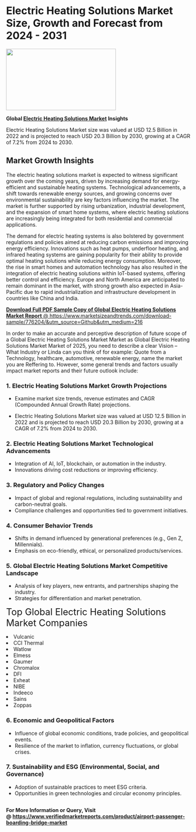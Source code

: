 <H1>Electric Heating Solutions Market Size, Growth and Forecast from 2024 - 2031</H1><img class="aligncenter size-medium wp-image-584254" src="https://thirdeyenews.in/wp-content/uploads/2024/09/Global-Market-Research-300x168.jpeg" alt="" width="300" height="168" /><p><strong>Global&nbsp;<a href="https://www.marketsizeandtrends.com/download-sample/776204/&amp;utm_source=Github&utm_medium=216">Electric Heating Solutions Market</a> Insights</strong></p><p>Electric Heating Solutions Market size was valued at USD 12.5 Billion in 2022 and is projected to reach USD 20.3 Billion by 2030, growing at a CAGR of 7.2% from 2024 to 2030.</p><p><h2>Market Growth Insights</h2> <p>The electric heating solutions market is expected to witness significant growth over the coming years, driven by increasing demand for energy-efficient and sustainable heating systems. Technological advancements, a shift towards renewable energy sources, and growing concerns over environmental sustainability are key factors influencing the market. The market is further supported by rising urbanization, industrial development, and the expansion of smart home systems, where electric heating solutions are increasingly being integrated for both residential and commercial applications.</p> <p><a href="#"></a></p> <p>The demand for electric heating systems is also bolstered by government regulations and policies aimed at reducing carbon emissions and improving energy efficiency. Innovations such as heat pumps, underfloor heating, and infrared heating systems are gaining popularity for their ability to provide optimal heating solutions while reducing energy consumption. Moreover, the rise in smart homes and automation technology has also resulted in the integration of electric heating solutions within IoT-based systems, offering better control and efficiency. Europe and North America are anticipated to remain dominant in the market, with strong growth also expected in Asia-Pacific due to rapid industrialization and infrastructure development in countries like China and India.</p> <p><a href="#"></p><p><span class=""><strong>Download Full PDF Sample Copy of Global Electric Heating Solutions Market Report</strong> @ <a href="https://www.marketsizeandtrends.com/download-sample/776204/&amp;utm_source=Github&utm_medium=216" target="_blank">https://www.marketsizeandtrends.com/download-sample/776204/&amp;utm_source=Github&utm_medium=216</a></span></p><p>In order to make an accurate and perceptive description of future scope of a Global&nbsp;Electric Heating Solutions Market Market as Global&nbsp;Electric Heating Solutions Market Market of 2025, you need to describe a clear Vision &ndash; What Industry or Linda can you think of for example: Quote from a Technology, healthcare, automotive, renewable energy, name the market you are Reffering to. However, some general trends and factors usually impact market reports and their future outlook include:</p><h3>1.&nbsp;<strong>Electric Heating Solutions Market Growth Projections</strong></h3><ul><li>Examine market size trends, revenue estimates and CAGR (Compounded Annual Growth Rate) projections.</li><li><p>Electric Heating Solutions Market size was valued at USD 12.5 Billion in 2022 and is projected to reach USD 20.3 Billion by 2030, growing at a CAGR of 7.2% from 2024 to 2030.</p></li></ul><h3>2.&nbsp;<strong>Electric Heating Solutions Market Technological Advancements</strong></h3><ul><li>Integration of AI, IoT, blockchain, or automation in the industry.</li><li>Innovations driving cost reductions or improving efficiency.</li></ul><h3>3.&nbsp;<strong>Regulatory and Policy Changes</strong></h3><ul><li>Impact of global and regional regulations, including sustainability and carbon-neutral goals.</li><li>Compliance challenges and opportunities tied to government initiatives.</li></ul><h3>4.&nbsp;<strong>Consumer Behavior Trends</strong></h3><ul><li>Shifts in demand influenced by generational preferences (e.g., Gen Z, Millennials).</li><li>Emphasis on eco-friendly, ethical, or personalized products/services.</li></ul><h3>5.&nbsp;<strong>Global Electric Heating Solutions Market Competitive Landscape</strong></h3><ul><li>Analysis of key players, new entrants, and partnerships shaping the industry.</li><li>Strategies for differentiation and market penetration.</li></ul><p data-pm-slice="1 1 []"><span style="color: inherit; font-family: inherit; font-size: 25px;">Top Global Electric Heating Solutions Market Companies</span></p><div class="" data-test-id=""><p><li>Vulcanic</li><li> CCI Thermal</li><li> Watlow</li><li> Elmess</li><li> Gaumer</li><li> Chromalox</li><li> DFI</li><li> Exheat</li><li> NIBE</li><li> Indeeco</li><li> Sains</li><li> Zoppas</li></p></div><h3>6.&nbsp;<strong>Economic and Geopolitical Factors</strong></h3><ul><li>Influence of global economic conditions, trade policies, and geopolitical events.</li><li>Resilience of the market to inflation, currency fluctuations, or global crises.</li></ul><h3>7.&nbsp;<strong>Sustainability and ESG (Environmental, Social, and Governance)</strong></h3><ul><li>Adoption of sustainable practices to meet ESG criteria.</li><li>Opportunities in green technologies and circular economy principles.</li></ul><h2><strong style="font-size: 14px;">For More Information or Query, Visit @&nbsp;</strong><a style="background-color: #ffffff; font-size: 14px;" href="https://www.marketsizeandtrends.com/report/electric-heating-solutions-market/" target="_blank">https://www.verifiedmarketreports.com/product/airport-passenger-boarding-bridge-market</a></h2>
